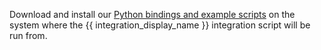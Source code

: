 Download and install our
[Python bindings and example scripts](/api/installation-instructions)
on the system where the {{ integration_display_name }} integration script
will be run from.
